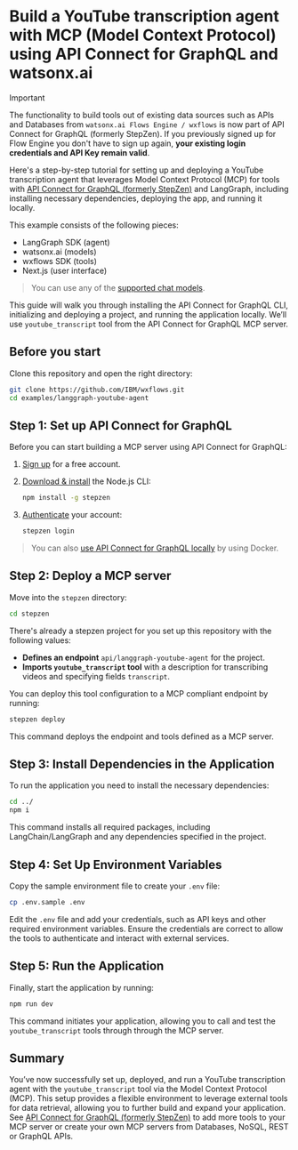 # Build a YouTube transcription agent with MCP (Model Context Protocol) using API Connect for GraphQL and watsonx.ai

> [!IMPORTANT]  
> The functionality to build tools out of existing data sources such as APIs and Databases from `watsonx.ai Flows Engine / wxflows` is now part of API Connect for GraphQL (formerly StepZen). If you previously signed up for Flow Engine you don't have to sign up again, **your existing login credentials and API Key remain valid**.

Here's a step-by-step tutorial for setting up and deploying a YouTube transcription agent that leverages Model Context Protocol (MCP) for tools with [API Connect for GraphQL (formerly StepZen)](https://dashboard.ibm.stepzen.com/) and LangGraph, including installing necessary dependencies, deploying the app, and running it locally.

This example consists of the following pieces:

- LangGraph SDK (agent)
- watsonx.ai (models)
- wxflows SDK (tools)
- Next.js (user interface)

> You can use any of the [supported chat models](https://js.langchain.com/docs/integrations/chat/).

This guide will walk you through installing the API Connect for GraphQL CLI, initializing and deploying a project, and running the application locally. We’ll use `youtube_transcript` tool from the API Connect for GraphQL MCP server.

## Before you start

Clone this repository and open the right directory:

```bash
git clone https://github.com/IBM/wxflows.git
cd examples/langgraph-youtube-agent
```

## Step 1: Set up API Connect for GraphQL

Before you can start building a MCP server using API Connect for GraphQL:

1. [Sign up](https://dashboard.ibm.stepzen.com/) for a free account.
2. [Download & install](https://www.ibm.com/docs/en/api-connect-graphql/saas?topic=setting-up-your-environment) the Node.js CLI:

   ```bash
   npm install -g stepzen
   ```

3. [Authenticate](https://wxflows.ibm.stepzen.com/docs/authentication) your account:

   ```bash
   stepzen login
   ```

> You can also [use API Connect for GraphQL locally](https://www.ibm.com/docs/en/api-connect-graphql/saas?topic=environment-using-docker-local-api-development) by using Docker.

## Step 2: Deploy a MCP server

Move into the `stepzen` directory:

```bash
cd stepzen
```

There's already a stepzen project for you set up this repository with the following values:

- **Defines an endpoint** `api/langgraph-youtube-agent` for the project.
- **Imports `youtube_transcript` tool** with a description for transcribing videos and specifying fields `transcript`.

You can deploy this tool configuration to a MCP compliant endpoint by running:

```bash
stepzen deploy
```

This command deploys the endpoint and tools defined as a MCP server.

## Step 3: Install Dependencies in the Application

To run the application you need to install the necessary dependencies:

```bash
cd ../
npm i
```

This command installs all required packages, including LangChain/LangGraph and any dependencies specified in the project.

## Step 4: Set Up Environment Variables

Copy the sample environment file to create your `.env` file:

```bash
cp .env.sample .env
```

Edit the `.env` file and add your credentials, such as API keys and other required environment variables. Ensure the credentials are correct to allow the tools to authenticate and interact with external services.

## Step 5: Run the Application

Finally, start the application by running:

```bash
npm run dev
```

This command initiates your application, allowing you to call and test the `youtube_transcript` tools through through the MCP server.

## Summary

You’ve now successfully set up, deployed, and run a YouTube transcription agent with the `youtube_transcript` tool via the Model Context Protocol (MCP). This setup provides a flexible environment to leverage external tools for data retrieval, allowing you to further build and expand your application. See [API Connect for GraphQL (formerly StepZen)](https://dashboard.ibm.stepzen.com/) to add more tools to your MCP server or create your own MCP servers from Databases, NoSQL, REST or GraphQL APIs.
